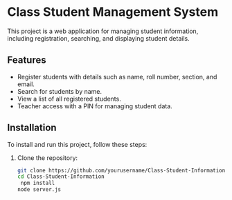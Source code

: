 # Class Student Management System

This project is a web application for managing student information, including registration, searching, and displaying student details.

## Features

- Register students with details such as name, roll number, section, and email.
- Search for students by name.
- View a list of all registered students.
- Teacher access with a PIN for managing student data.

## Installation

To install and run this project, follow these steps:

1. Clone the repository:
   ```bash
   git clone https://github.com/yourusername/Class-Student-Information.git
   cd Class-Student-Information
    npm install
   node server.js

   

